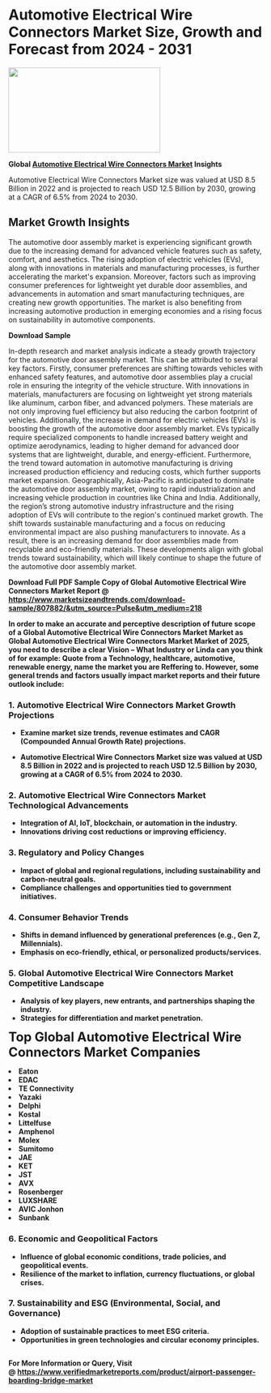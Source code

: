 <H1>Automotive Electrical Wire Connectors Market Size, Growth and Forecast from 2024 - 2031</H1><img class="aligncenter size-medium wp-image-584254" src="https://thirdeyenews.in/wp-content/uploads/2024/09/Global-Market-Research-300x168.jpeg" alt="" width="300" height="168" /><p><strong>Global&nbsp;<a href="https://www.marketsizeandtrends.com/download-sample/807882/&amp;utm_source=Pulse&amp;utm_medium=218">Automotive Electrical Wire Connectors Market</a> Insights</strong></p><p>Automotive Electrical Wire Connectors Market size was valued at USD 8.5 Billion in 2022 and is projected to reach USD 12.5 Billion by 2030, growing at a CAGR of 6.5% from 2024 to 2030.</p><p><h2>Market Growth Insights</h2> <p>The automotive door assembly market is experiencing significant growth due to the increasing demand for advanced vehicle features such as safety, comfort, and aesthetics. The rising adoption of electric vehicles (EVs), along with innovations in materials and manufacturing processes, is further accelerating the market's expansion. Moreover, factors such as improving consumer preferences for lightweight yet durable door assemblies, and advancements in automation and smart manufacturing techniques, are creating new growth opportunities. The market is also benefiting from increasing automotive production in emerging economies and a rising focus on sustainability in automotive components.</p> <p><strong>Download Sample</strong></p> <p>In-depth research and market analysis indicate a steady growth trajectory for the automotive door assembly market. This can be attributed to several key factors. Firstly, consumer preferences are shifting towards vehicles with enhanced safety features, and automotive door assemblies play a crucial role in ensuring the integrity of the vehicle structure. With innovations in materials, manufacturers are focusing on lightweight yet strong materials like aluminum, carbon fiber, and advanced polymers. These materials are not only improving fuel efficiency but also reducing the carbon footprint of vehicles. Additionally, the increase in demand for electric vehicles (EVs) is boosting the growth of the automotive door assembly market. EVs typically require specialized components to handle increased battery weight and optimize aerodynamics, leading to higher demand for advanced door systems that are lightweight, durable, and energy-efficient. Furthermore, the trend toward automation in automotive manufacturing is driving increased production efficiency and reducing costs, which further supports market expansion. Geographically, Asia-Pacific is anticipated to dominate the automotive door assembly market, owing to rapid industrialization and increasing vehicle production in countries like China and India. Additionally, the region’s strong automotive industry infrastructure and the rising adoption of EVs will contribute to the region's continued market growth. The shift towards sustainable manufacturing and a focus on reducing environmental impact are also pushing manufacturers to innovate. As a result, there is an increasing demand for door assemblies made from recyclable and eco-friendly materials. These developments align with global trends toward sustainability, which will likely continue to shape the future of the automotive door assembly market.</p> <p><strong></p><p><span class=""><strong>Download Full PDF Sample Copy of Global Automotive Electrical Wire Connectors Market Report</strong> @ <a href="https://www.marketsizeandtrends.com/download-sample/807882/&amp;utm_source=Pulse&amp;utm_medium=218" target="_blank">https://www.marketsizeandtrends.com/download-sample/807882/&amp;utm_source=Pulse&amp;utm_medium=218</a></span></p><p>In order to make an accurate and perceptive description of future scope of a Global&nbsp;Automotive Electrical Wire Connectors Market Market as Global&nbsp;Automotive Electrical Wire Connectors Market Market of 2025, you need to describe a clear Vision &ndash; What Industry or Linda can you think of for example: Quote from a Technology, healthcare, automotive, renewable energy, name the market you are Reffering to. However, some general trends and factors usually impact market reports and their future outlook include:</p><h3>1.&nbsp;<strong>Automotive Electrical Wire Connectors Market Growth Projections</strong></h3><ul><li>Examine market size trends, revenue estimates and CAGR (Compounded Annual Growth Rate) projections.</li><li><p>Automotive Electrical Wire Connectors Market size was valued at USD 8.5 Billion in 2022 and is projected to reach USD 12.5 Billion by 2030, growing at a CAGR of 6.5% from 2024 to 2030.</p></li></ul><h3>2.&nbsp;<strong>Automotive Electrical Wire Connectors Market Technological Advancements</strong></h3><ul><li>Integration of AI, IoT, blockchain, or automation in the industry.</li><li>Innovations driving cost reductions or improving efficiency.</li></ul><h3>3.&nbsp;<strong>Regulatory and Policy Changes</strong></h3><ul><li>Impact of global and regional regulations, including sustainability and carbon-neutral goals.</li><li>Compliance challenges and opportunities tied to government initiatives.</li></ul><h3>4.&nbsp;<strong>Consumer Behavior Trends</strong></h3><ul><li>Shifts in demand influenced by generational preferences (e.g., Gen Z, Millennials).</li><li>Emphasis on eco-friendly, ethical, or personalized products/services.</li></ul><h3>5.&nbsp;<strong>Global Automotive Electrical Wire Connectors Market Competitive Landscape</strong></h3><ul><li>Analysis of key players, new entrants, and partnerships shaping the industry.</li><li>Strategies for differentiation and market penetration.</li></ul><p data-pm-slice="1 1 []"><span style="color: inherit; font-family: inherit; font-size: 25px;">Top Global Automotive Electrical Wire Connectors Market Companies</span></p><div class="" data-test-id=""><p><li>Eaton</li><li> EDAC</li><li> TE Connectivity</li><li> Yazaki</li><li> Delphi</li><li> Kostal</li><li> Littelfuse</li><li> Amphenol</li><li> Molex</li><li> Sumitomo</li><li> JAE</li><li> KET</li><li> JST</li><li> AVX</li><li> Rosenberger</li><li> LUXSHARE</li><li> AVIC Jonhon</li><li> Sunbank</li></p></div><h3>6.&nbsp;<strong>Economic and Geopolitical Factors</strong></h3><ul><li>Influence of global economic conditions, trade policies, and geopolitical events.</li><li>Resilience of the market to inflation, currency fluctuations, or global crises.</li></ul><h3>7.&nbsp;<strong>Sustainability and ESG (Environmental, Social, and Governance)</strong></h3><ul><li>Adoption of sustainable practices to meet ESG criteria.</li><li>Opportunities in green technologies and circular economy principles.</li></ul><h2><strong style="font-size: 14px;">For More Information or Query, Visit @&nbsp;</strong><a style="background-color: #ffffff; font-size: 14px;" href="https://www.marketsizeandtrends.com/report/automotive-electrical-wire-connectors-market/" target="_blank">https://www.verifiedmarketreports.com/product/airport-passenger-boarding-bridge-market</a></h2>
